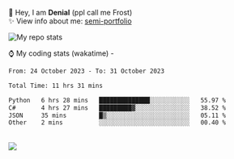 🤚 Hey, I am **Denial** (ppl call me Frost)  
✨ View info about me: [semi-portfolio](https://frostx.is-a.dev)

<img alt="My repo stats" src="https://github-readme-stats.vercel.app/api?username=FrostX-Official&show_icons=true&theme=radical">

⌚ My coding stats (wakatime) -

<!--START_SECTION:waka-->

```txt
From: 24 October 2023 - To: 31 October 2023

Total Time: 11 hrs 31 mins

Python   6 hrs 28 mins   ██████████████░░░░░░░░░░░   55.97 %
C#       4 hrs 27 mins   █████████▓░░░░░░░░░░░░░░░   38.52 %
JSON     35 mins         █▒░░░░░░░░░░░░░░░░░░░░░░░   05.11 %
Other    2 mins          ░░░░░░░░░░░░░░░░░░░░░░░░░   00.40 %
```

<!--END_SECTION:waka-->
<br>
<img src="https://spotify-github-profile.vercel.app/api/view.svg?uid=31srkkuzzvig3lqyqlakxnoqfz6y&cover_image=true&theme=default&show_offline=true&background_color=0d1117&interchange=false&bar_color=7024ff">
